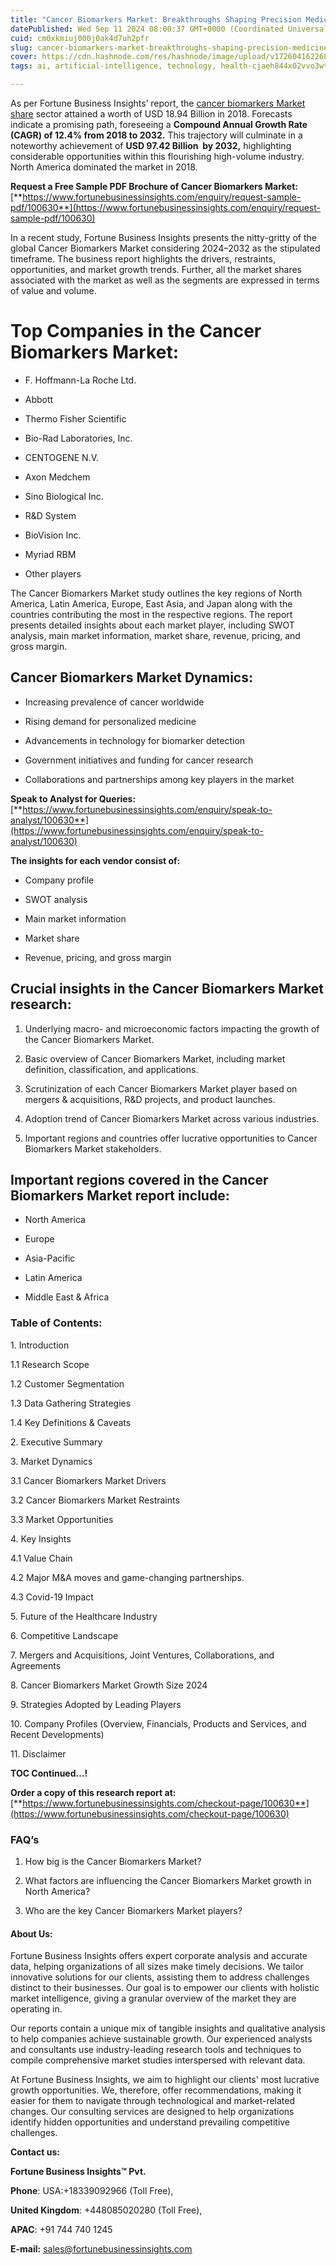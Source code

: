 ```yaml
---
title: "Cancer Biomarkers Market: Breakthroughs Shaping Precision Medicine"
datePublished: Wed Sep 11 2024 08:00:37 GMT+0000 (Coordinated Universal Time)
cuid: cm0xkmiuj000j0ak4d7uh2pfr
slug: cancer-biomarkers-market-breakthroughs-shaping-precision-medicine
cover: https://cdn.hashnode.com/res/hashnode/image/upload/v1726041622683/6f913f4b-680b-4b9f-8db0-73f787240015.png
tags: ai, artificial-intelligence, technology, health-cjaeh844x02vvo3wtj5r2s75q, healthcare

---
```


As per Fortune Business Insights’ report, the [cancer biomarkers Market share](https://www.fortunebusinessinsights.com/industry-reports/cancer-biomarkers-market-100630) sector attained a worth of USD 18.94 Billion in 2018. Forecasts indicate a promising path, foreseeing a **Compound Annual Growth Rate (CAGR) of 12.4% from 2018 to 2032.** This trajectory will culminate in a noteworthy achievement of **USD 97.42 Billion  by 2032,** highlighting considerable opportunities within this flourishing high-volume industry. North America dominated the market in 2018.

**Request a Free Sample PDF Brochure of Cancer Biomarkers Market:** [**https://www.fortunebusinessinsights.com/enquiry/request-sample-pdf/100630**](https://www.fortunebusinessinsights.com/enquiry/request-sample-pdf/100630)

In a recent study, Fortune Business Insights presents the nitty-gritty of the global Cancer Biomarkers Market considering 2024–2032 as the stipulated timeframe. The business report highlights the drivers, restraints, opportunities, and market growth trends. Further, all the market shares associated with the market as well as the segments are expressed in terms of value and volume.

# **Top Companies in the Cancer Biomarkers Market:**

* F. Hoffmann-La Roche Ltd.
    
* Abbott
    
* Thermo Fisher Scientific
    
* Bio-Rad Laboratories, Inc.
    
* CENTOGENE N.V.
    
* Axon Medchem
    
* Sino Biological Inc.
    
* R&D System
    
* BioVision Inc.
    
* Myriad RBM
    
* Other players
    

The Cancer Biomarkers Market study outlines the key regions of North America, Latin America, Europe, East Asia, and Japan along with the countries contributing the most in the respective regions. The report presents detailed insights about each market player, including SWOT analysis, main market information, market share, revenue, pricing, and gross margin.

## Cancer Biomarkers Market **Dynamics**:

* Increasing prevalence of cancer worldwide
    
* Rising demand for personalized medicine
    
* Advancements in technology for biomarker detection
    
* Government initiatives and funding for cancer research
    
* Collaborations and partnerships among key players in the market
    

**Speak to Analyst for Queries:** [**https://www.fortunebusinessinsights.com/enquiry/speak-to-analyst/100630**](https://www.fortunebusinessinsights.com/enquiry/speak-to-analyst/100630)

**The insights for each vendor consist of:**

* Company profile
    
* SWOT analysis
    
* Main market information
    
* Market share
    
* Revenue, pricing, and gross margin
    

## **Crucial insights in the Cancer Biomarkers Market research:**

1. Underlying macro- and microeconomic factors impacting the growth of the Cancer Biomarkers Market.
    
2. Basic overview of Cancer Biomarkers Market, including market definition, classification, and applications.
    
3. Scrutinization of each Cancer Biomarkers Market player based on mergers & acquisitions, R&D projects, and product launches.
    
4. Adoption trend of Cancer Biomarkers Market across various industries.
    
5. Important regions and countries offer lucrative opportunities to Cancer Biomarkers Market stakeholders.
    

## **Important regions covered in the Cancer Biomarkers Market report include:**

* North America
    
* Europe
    
* Asia-Pacific
    
* Latin America
    
* Middle East & Africa
    

### **Table of Contents:**

1\. Introduction

1.1 Research Scope

1.2 Customer Segmentation

1.3 Data Gathering Strategies

1.4 Key Definitions & Caveats

2\. Executive Summary

3\. Market Dynamics

3.1 Cancer Biomarkers Market Drivers

3.2 Cancer Biomarkers Market Restraints

3.3 Market Opportunities

4\. Key Insights

4.1 Value Chain

4.2 Major M&A moves and game-changing partnerships.

4.3 Covid-19 Impact

5\. Future of the Healthcare Industry

6\. Competitive Landscape

7\. Mergers and Acquisitions, Joint Ventures, Collaborations, and Agreements

8\. Cancer Biomarkers Market Growth Size 2024

9\. Strategies Adopted by Leading Players

10\. Company Profiles (Overview, Financials, Products and Services, and Recent Developments)

11\. Disclaimer

**TOC Continued…!**

**Order a copy of this research report at:** [**https://www.fortunebusinessinsights.com/checkout-page/100630**](https://www.fortunebusinessinsights.com/checkout-page/100630)

### **FAQ’s**

1. How big is the Cancer Biomarkers Market?
    
2. What factors are influencing the Cancer Biomarkers Market growth in North America?
    
3. Who are the key Cancer Biomarkers Market players?
    

#### **About Us:**

Fortune Business Insights offers expert corporate analysis and accurate data, helping organizations of all sizes make timely decisions. We tailor innovative solutions for our clients, assisting them to address challenges distinct to their businesses. Our goal is to empower our clients with holistic market intelligence, giving a granular overview of the market they are operating in.

Our reports contain a unique mix of tangible insights and qualitative analysis to help companies achieve sustainable growth. Our experienced analysts and consultants use industry-leading research tools and techniques to compile comprehensive market studies interspersed with relevant data.

At Fortune Business Insights, we aim to highlight our clients' most lucrative growth opportunities. We, therefore, offer recommendations, making it easier for them to navigate through technological and market-related changes. Our consulting services are designed to help organizations identify hidden opportunities and understand prevailing competitive challenges.

**Contact us:**

**Fortune Business Insights™ Pvt.**

**Phone**: USA:+18339092966 (Toll Free),

**United Kingdom**: +448085020280 (Toll Free),

**APAC**: +91 744 740 1245

**E-mail:** [sales@fortunebusinessinsights.com](mailto:sales@fortunebusinessinsights.com)